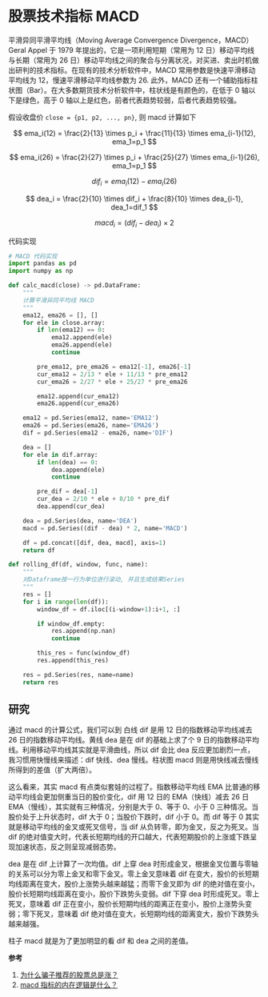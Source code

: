 # 股票技术指标 MACD

平滑异同平滑平均线（Moving Average Convergence Divergence，MACD）Geral Appel 于 1979 年提出的，它是一项利用短期（常用为 12 日）移动平均线与长期（常用为 26 日）移动平均线之间的聚合与分离状况，对买进、卖出时机做出研判的技术指标。在现有的技术分析软件中，MACD 常用参数是快速平滑移动平均线为 12，慢速平滑移动平均线参数为 26. 此外，MACD 还有一个辅助指标柱状图（Bar）。在大多数期货技术分析软件中，柱状线是有颜色的，在低于 0 轴以下是绿色，高于 0 轴以上是红色，前者代表趋势较弱，后者代表趋势较强。

假设收盘价 `close = {p1, p2, ..., pn}`, 则 macd 计算如下

$$
ema_i(12) = \frac{2}{13} \times p_i + \frac{11}{13} \times ema_{i-1}(12), ema_1=p_1
$$

$$
ema_i(26) = \frac{2}{27} \times p_i + \frac{25}{27} \times ema_{i-1}(26), ema_1=p_1
$$

$$
dif_i = ema_i(12) - ema_i(26)
$$

$$
dea_i = \frac{2}{10} \times dif_i + \frac{8}{10} \times dea_{i-1}, dea_1=dif_1
$$

$$
macd_i = (dif_i - dea_i) \times 2
$$

代码实现

```py
# MACD 代码实现
import pandas as pd
import numpy as np

def calc_macd(close) -> pd.DataFrame:
    """
    计算平滑异同平均线 MACD
    """
    ema12, ema26 = [], []
    for ele in close.array:
        if len(ema12) == 0:
            ema12.append(ele)
            ema26.append(ele)
            continue

        pre_ema12, pre_ema26 = ema12[-1], ema26[-1]
        cur_ema12 = 2/13 * ele + 11/13 * pre_ema12
        cur_ema26 = 2/27 * ele + 25/27 * pre_ema26

        ema12.append(cur_ema12)
        ema26.append(cur_ema26)

    ema12 = pd.Series(ema12, name='EMA12')
    ema26 = pd.Series(ema26, name='EMA26')
    dif = pd.Series(ema12 - ema26, name='DIF')

    dea = []
    for ele in dif.array:
        if len(dea) == 0:
            dea.append(ele)
            continue

        pre_dif = dea[-1]
        cur_dea = 2/10 * ele + 8/10 * pre_dif
        dea.append(cur_dea)

    dea = pd.Series(dea, name='DEA')
    macd = pd.Series((dif - dea) * 2, name='MACD')

    df = pd.concat([dif, dea, macd], axis=1)
    return df

def rolling_df(df, window, func, name):
    """
    对Dataframe按一行为单位进行滚动, 并且生成结果Series
    """
    res = []
    for i in range(len(df)):
        window_df = df.iloc[(i-window+1):i+1, :]

        if window_df.empty:
            res.append(np.nan)
            continue

        this_res = func(window_df)
        res.append(this_res)

    res = pd.Series(res, name=name)
    return res
```

## 研究

通过 macd 的计算公式，我们可以到 白线 dif 是用 12 日的指数移动平均线减去 26 日的指数移动平均线。黄线 dea 是在 dif 的基础上求了个 9 日的指数移动平均线。利用移动平均线其实就是平滑曲线，所以 dif 会比 dea 反应更加剧烈一点，我习惯用快慢线来描述：dif 快线、dea 慢线。柱状图 macd 则是用快线减去慢线所得到的差值（扩大两倍）。

这么看来，其实 macd 有点类似套娃的过程了。指数移动平均线 EMA 比普通的移动平均线会更加侧重当日的股价变化，dif 用 12 日的 EMA（快线）减去 26 日 EMA（慢线），其实就有三种情况，分别是大于 0、等于 0、小于 0 三种情况。当股价处于上升状态时，dif 大于 0；当股价下跌时，dif 小于 0。而 dif 等于 0 其实就是移动平均线的金叉或死叉信号，当 dif 从负转零，即为金叉，反之为死叉。当 dif 的绝对值变大时，代表长短期均线的开口越大，代表短期股价的上涨或下跌呈现加速状态，反之则呈现减弱态势。

dea 是在 dif 上计算了一次均值。dif 上穿 dea 时形成金叉，根据金叉位置与零轴的关系可以分为零上金叉和零下金叉。零上金叉意味着 dif 在变大，股价的长短期均线距离在变大，股价上涨势头越来越猛；而零下金叉即为 dif 的绝对值在变小，股价长短期均线距离在变小，股价下跌势头变弱。dif 下穿 dea 时形成死叉。零上死叉，意味着 dif 正在变小，股价长短期均线的距离正在变小，股价上涨势头变弱；零下死叉，意味着 dif 绝对值在变大，长短期均线的距离变大，股价下跌势头越来越强。

柱子 macd 就是为了更加明显的看 dif 和 dea 之间的差值。

**参考**

1. [为什么骗子推荐的股票总是涨？](https://mp.weixin.qq.com/s?__biz=MzAxMjM4MTEwNg==&mid=2651704635&idx=1&sn=49048b7810552fd91f08d654bf75fe7f&chksm=804bd3e6b73c5af0f38b23376b7579b1bbf75eb4cc918227dd880978fe9d9c7e14835c0940d0&scene=21&poc_token=HK_aOWWjQWolLIigvhayAevZmBoQ7VnR98YUgnpY)
2. [macd 指标的内在逻辑是什么？](https://www.zhihu.com/question/29954111)
